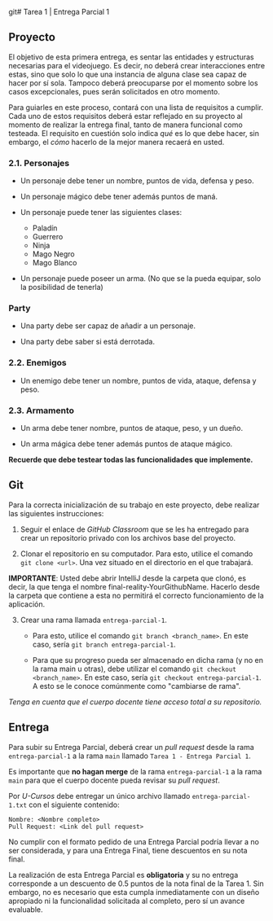 git# Tarea 1 | Entrega Parcial 1

## Proyecto

El objetivo de esta primera entrega, es sentar las entidades y estructuras necesarias para
el videojuego. Es decir, no deberá crear interacciones entre estas, sino que solo lo que
una instancia de alguna clase sea capaz de hacer por sí sola. Tampoco deberá preocuparse
por el momento sobre los casos excepcionales, pues serán solicitados en otro momento.

Para guiarles en este proceso, contará con una lista de requisitos a cumplir. Cada uno de
estos requisitos deberá estar reflejado en su proyecto al momento de realizar la entrega
final, tanto de manera funcional como testeada. El requisito en cuestión solo indica *qué*
es lo que debe hacer, sin embargo, el *cómo* hacerlo de la mejor manera recaerá en usted.

### 2.1. Personajes

- Un personaje debe tener un nombre, puntos de vida, defensa y peso.

- Un personaje mágico debe tener además puntos de maná.

- Un personaje puede tener las siguientes clases:
  - Paladín
  - Guerrero
  - Ninja 
  - Mago Negro
  - Mago Blanco
  
- Un personaje puede poseer un arma. (No que se la pueda equipar, solo la posibilidad de
  tenerla)

### Party

- Una party debe ser capaz de añadir a un personaje.

- Una party debe saber si está derrotada.

### 2.2. Enemigos

- Un enemigo debe tener un nombre, puntos de vida, ataque, defensa y peso.

### 2.3. Armamento

- Un arma debe tener nombre, puntos de ataque, peso, y un dueño.

- Un arma mágica debe tener además puntos de ataque mágico.

**Recuerde que debe testear todas las funcionalidades que implemente.**

## Git

Para la correcta inicialización de su trabajo en este proyecto, debe realizar las
siguientes instrucciones:

1. Seguir el enlace de *GitHub Classroom* que se les ha entregado para crear un
repositorio privado con los archivos base del proyecto.

2. Clonar el repositorio en su computador. Para esto, utilice el comando
``git clone <url>``. Una vez situado en el directorio en el que trabajará.

**IMPORTANTE**: Usted debe abrir IntelliJ desde la carpeta que clonó, es decir, la que
tenga el nombre final-reality-YourGithubName. Hacerlo desde la carpeta que contiene a
esta no permitirá el correcto funcionamiento de la aplicación.

3. Crear una rama llamada ``entrega-parcial-1``.

   - Para esto, utilice el comando ``git branch <branch_name>``. En este caso, sería
   ``git branch entrega-parcial-1``.
   
   - Para que su progreso pueda ser almacenado en dicha rama (y no en la rama main u
   otras), debe utilizar el comando ``git checkout <branch_name>``. En este caso, sería
   ``git checkout entrega-parcial-1``. A esto se le conoce comúnmente como
   "cambiarse de rama".

*Tenga en cuenta que el cuerpo docente tiene acceso total a su repositorio.*

## Entrega

Para subir su Entrega Parcial, deberá crear un *pull request* desde la rama
``entrega-parcial-1`` a la rama ``main`` llamado ``Tarea 1 - Entrega Parcial 1``.

Es importante que **no hagan merge** de la rama ``entrega-parcial-1`` a la rama ``main`` 
para que el cuerpo docente pueda revisar su *pull request*.

Por *U-Cursos* debe entregar un único archivo llamado ``entrega-parcial-1.txt`` con el
siguiente contenido:

```
Nombre: <Nombre completo>
Pull Request: <Link del pull request>
```

No cumplir con el formato pedido de una Entrega Parcial podría llevar a no ser
considerada, y para una Entrega Final, tiene descuentos en su nota final.

La realización de esta Entrega Parcial es **obligatoria** y su no entrega corresponde a un
descuento de 0.5 puntos de la nota final de la Tarea 1. Sin embargo, no es necesario que
esta cumpla inmediatamente con un diseño apropiado ni la funcionalidad solicitada al
completo, pero sí un avance evaluable.

